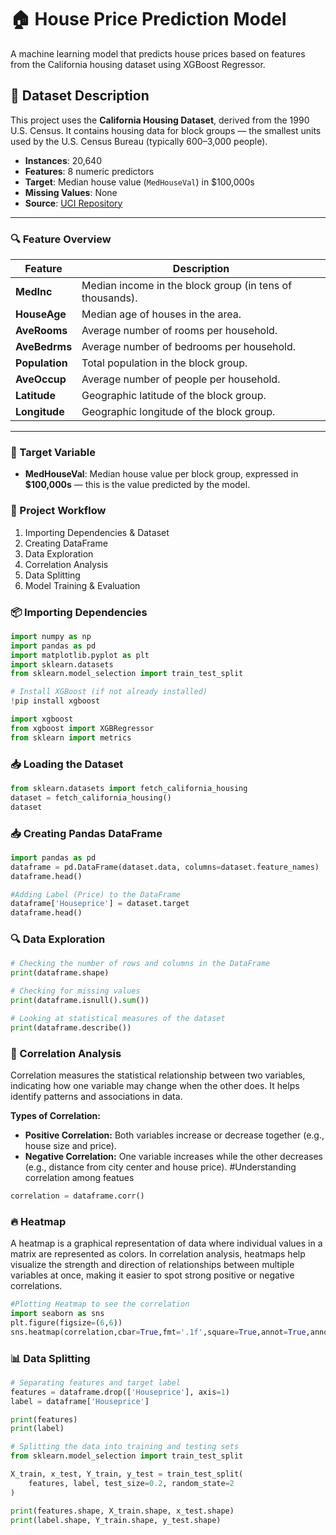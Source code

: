 # 🏠 House Price Prediction Model

A machine learning model that predicts house prices based on features from the California housing dataset using XGBoost Regressor.
## 📁 Dataset Description

This project uses the **California Housing Dataset**, derived from the 1990 U.S. Census. It contains housing data for block groups — the smallest units used by the U.S. Census Bureau (typically 600–3,000 people).

- **Instances**: 20,640  
- **Features**: 8 numeric predictors  
- **Target**: Median house value (`MedHouseVal`) in $100,000s  
- **Missing Values**: None  
- **Source**: [UCI Repository](https://www.dcc.fc.up.pt/~ltorgo/Regression/cal_housing.html)

---

### 🔍 Feature Overview

| Feature      | Description |
|--------------|-------------|
| **MedInc**   | Median income in the block group (in tens of thousands). |
| **HouseAge** | Median age of houses in the area. |
| **AveRooms** | Average number of rooms per household. |
| **AveBedrms**| Average number of bedrooms per household. |
| **Population**| Total population in the block group. |
| **AveOccup** | Average number of people per household. |
| **Latitude** | Geographic latitude of the block group. |
| **Longitude**| Geographic longitude of the block group. |

---

### 🎯 Target Variable

- **MedHouseVal**: Median house value per block group, expressed in **$100,000s** — this is the value predicted by the model.
### 🔧 Project Workflow

1. Importing Dependencies & Dataset  
2. Creating DataFrame  
3. Data Exploration  
4. Correlation Analysis  
5. Data Splitting  
6. Model Training & Evaluation

### 📦 Importing Dependencies

```python
import numpy as np
import pandas as pd
import matplotlib.pyplot as plt
import sklearn.datasets
from sklearn.model_selection import train_test_split

# Install XGBoost (if not already installed)
!pip install xgboost

import xgboost
from xgboost import XGBRegressor
from sklearn import metrics
```
### 📥 Loading the Dataset
```python
from sklearn.datasets import fetch_california_housing
dataset = fetch_california_housing()
dataset
```
### 📥 Creating Pandas DataFrame

```python
import pandas as pd
dataframe = pd.DataFrame(dataset.data, columns=dataset.feature_names)
dataframe.head()

#Adding Label (Price) to the DataFrame
dataframe['Houseprice'] = dataset.target
dataframe.head()
```
### 🔍 Data Exploration

```python
# Checking the number of rows and columns in the DataFrame
print(dataframe.shape)

# Checking for missing values
print(dataframe.isnull().sum())

# Looking at statistical measures of the dataset
print(dataframe.describe())
```
### 🔗 Correlation Analysis

Correlation measures the statistical relationship between two variables, indicating how one variable may change when the other does. It helps identify patterns and associations in data.

**Types of Correlation:**

- **Positive Correlation:** Both variables increase or decrease together (e.g., house size and price).
- **Negative Correlation:** One variable increases while the other decreases (e.g., distance from city center and house price).
#Understanding correlation among featues
```python
correlation = dataframe.corr()
```
### 🔥 Heatmap

A heatmap is a graphical representation of data where individual values in a matrix are represented as colors. In correlation analysis, heatmaps help visualize the strength and direction of relationships between multiple variables at once, making it easier to spot strong positive or negative correlations.

```python
#Plotting Heatmap to see the correlation
import seaborn as sns
plt.figure(figsize=(6,6))
sns.heatmap(correlation,cbar=True,fmt='.1f',square=True,annot=True,annot_kws={'size':8},cmap='Blues')
```
### 📊 Data Splitting

```python
# Separating features and target label
features = dataframe.drop(['Houseprice'], axis=1)
label = dataframe['Houseprice']

print(features)
print(label)

# Splitting the data into training and testing sets
from sklearn.model_selection import train_test_split

X_train, x_test, Y_train, y_test = train_test_split(
    features, label, test_size=0.2, random_state=2
)

print(features.shape, X_train.shape, x_test.shape)
print(label.shape, Y_train.shape, y_test.shape)
```


